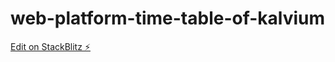 # web-platform-time-table-of-kalvium

[Edit on StackBlitz ⚡️](https://stackblitz.com/edit/web-platform-7jyt15)